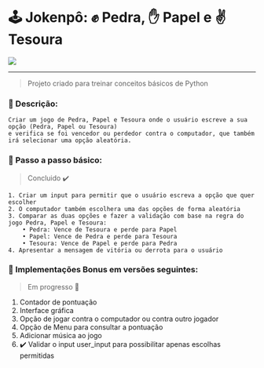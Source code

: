 # 🕹️ Jokenpô: :fist: Pedra, :hand: Papel e :v: Tesoura

<img src="https://is4-ssl.mzstatic.com/image/thumb/Purple114/v4/77/af/9d/77af9d6e-98a5-58bc-3910-bbea26370ca1/source/256x256bb.jpg" />

---

> Projeto criado para treinar conceitos básicos de Python

### :dart: Descrição: 

```
Criar um jogo de Pedra, Papel e Tesoura onde o usuário escreve a sua opção (Pedra, Papel ou Tesoura)
e verifica se foi vencedor ou perdedor contra o computador, que também irá selecionar uma opção aleatória.
```

### :pencil: Passo a passo básico:

> Concluido :heavy_check_mark:

```
1. Criar um input para permitir que o usuário escreva a opção que quer escolher
2. O computador também escolhera uma das opções de forma aleatória
3. Comparar as duas opções e fazer a validação com base na regra do jogo Pedra, Papel e Tesoura:
	• Pedra: Vence de Tesoura e perde para Papel
	• Papel: Vence de Pedra e perde para Tesoura
	• Tesoura: Vence de Papel e perde para Pedra
4. Apresentar a mensagem de vitória ou derrota para o usuário
```

### 🔨 Implementações Bonus em versões seguintes:

> Em progresso :construction:

1. Contador de pontuação
2. Interface gráfica
3. Opção de jogar contra o computador ou contra outro jogador
4. Opção de Menu para consultar a pontuação
5. Adicionar música ao jogo
6. :heavy_check_mark: Validar o input user_input para possibilitar apenas escolhas permitidas